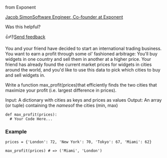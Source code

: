 from Exponent

[Jacob SimonSoftware Engineer, Co-founder at Exponent](https://www.tryexponent.com/coaching?role=swe)

Was this helpful?

👍👎[Send feedback](mailto:support@tryexponent.com?subject=Lesson%20Feedback%20on%20%22Practice%3A%20Maximum%20Profit%22)

You and your friend have decided to start an international trading business. You want to earn a profit through some ol' fashioned arbitrage: You'll buy widgets in one country and sell them in another at a higher price. Your friend has already found the current market prices for widgets in cities around the world, and you'd like to use this data to pick which cities to buy and sell widgets in.

Write a function max_profit(prices)that efficiently finds the two cities that maximize your profit (i.e. largest difference in prices).

Input: A dictionary with cities as keys and prices as values Output: An array (or tuple) containing the *names*of the cities (min, max)

```
def max_profit(prices):
  # Your Code Here...
```

### Example

```
prices = {'London': 72, 'New York': 70, 'Tokyo': 67, 'Miami': 62}

max_profit(prices) # => ('Miami', 'London')
```